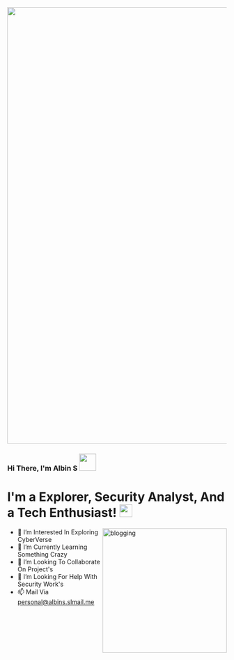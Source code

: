 <img align="center" src="https://user-images.githubusercontent.com/97731157/149611537-e7137858-3f92-412e-8292-2d6233be11bf.gif" width="1000px">

### Hi There, I'm Albin S <img src="https://github.com/TheDudeThatCode/TheDudeThatCode/blob/master/Assets/Hi.gif" width="39px"> 

# I'm a Explorer, Security Analyst, And a Tech Enthusiast! <img src="https://user-images.githubusercontent.com/97731157/149613225-a660b305-76a9-4f88-bd5b-96ec9ad9f504.png" width="29px">
<img align="right" src="https://user-images.githubusercontent.com/97731157/149613252-3f6aedee-0581-4146-b056-b27b2b660257.png" alt="blogging" height="285" />



- 👀 I’m Interested In Exploring CyberVerse
- 🌱 I’m Currently Learning Something Crazy
- 💞️ I’m Looking To Collaborate On Project's
- 🤔 I’m Looking For Help With Security Work's
- 📫 Mail Via personal@albins.slmail.me





